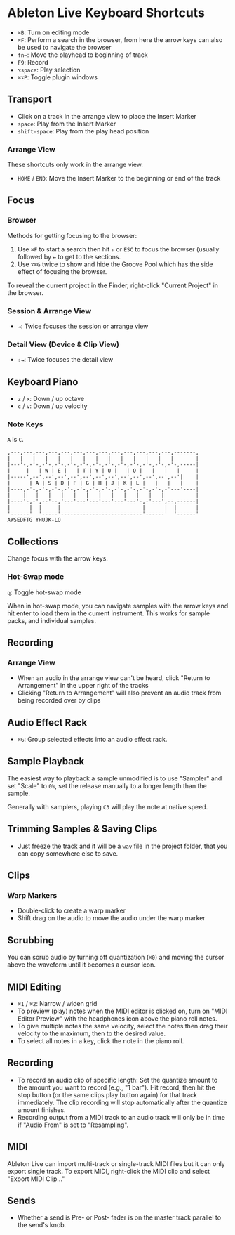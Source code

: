# Ableton Live Keyboard Shortcuts

- `⌘B`: Turn on editing mode
- `⌘F`: Perform a search in the browser, from here the arrow keys can also be used to navigate the browser
- `fn←`: Move the playhead to beginning of track
- `F9`: Record
- `⌥space`: Play selection
- `⌘⌥P`: Toggle plugin windows

## Transport

- Click on a track in the arrange view to place the Insert Marker
- `space`: Play from the Insert Marker
- `shift-space`: Play from the play head position

### Arrange View

These shortcuts only work in the arrange view.

- `HOME` / `END`: Move the Insert Marker to the beginning or end of the track

## Focus

### Browser

Methods for getting focusing to the browser:

1. Use `⌘F` to start a search then hit `↓` or `ESC` to focus the browser (usually followed by `←` to get to the sections.
2. Use `⌥⌘G` twice to show and hide the Groove Pool which has the side effect of focusing the browser.

To reveal the current project in the Finder, right-click "Current Project" in the browser.

### Session & Arrange View

- `⇥`: Twice focuses the session or arrange view

### Detail View (Device & Clip View)

- `⇧⇥`: Twice focuses the detail view

## Keyboard Piano

- `z` / `x`: Down / up octave
- `c` / `v`: Down / up velocity

### Note Keys

`A` is `C`.

	,---,---,---,---,---,---,---,---,---,---,---,---,---,-------,
	|   |   |   |   |   |   |   |   |   |   |   |   |   |       |
	|---'-,-'-,-'-,-'-,-'-,-'-,-'-,-'-,-'-,-'-,-'-,-'-,-'-,-----|
	|     |   | W | E |   | T | Y | U |   | O |   |   |   |     |
	|-----',--',--',--',--',--',--',--',--',--',--',--',--'|    |
	|      | A | S | D | F | G | H | J | K | L |   |   |   |    |
	|----,-'-,-'-,-'-,-'-,-'-,-'-,-'-,-'-,-'-,-'-,-'-,-'---'----|
	|    |   |   |   |   |   |   |   |   |   |   |   |          |
	|----'-,-',--'--,'---'---'---'---'---'---'-,-'---',--,------|
	|      |  |     |                          |      |  |      |
	'------'  '-----'--------------------------'------'  '------'
	AWSEDFTG YHUJK-LO

## Collections

Change focus with the arrow keys.

### Hot-Swap mode

`q`: Toggle hot-swap mode

When in hot-swap mode, you can navigate samples with the arrow keys and hit enter to load them in the current instrument. This works for sample packs, and individual samples.

## Recording

### Arrange View

- When an audio in the arrange view can't be heard, click "Return to Arrangement" in the upper right of the tracks
- Clicking "Return to Arrangement" will also prevent an audio track from being recorded over by clips

## Audio Effect Rack

- `⌘G`: Group selected effects into an audio effect rack.

## Sample Playback

The easiest way to playback a sample unmodified is to use "Sampler" and set "Scale" to `0%`, set the release manually to a longer length than the sample.

Generally with samplers, playing `C3` will play the note at native speed.

## Trimming Samples & Saving Clips

- Just freeze the track and it will be a `wav` file in the project folder, that you can copy somewhere else to save.

## Clips

### Warp Markers

- Double-click to create a warp marker
- Shift drag on the audio to move the audio under the warp marker

## Scrubbing

You can scrub audio by turning off quantization (`⌘0`) and moving the cursor above the waveform until it becomes a cursor icon.

## MIDI Editing

- `⌘1` / `⌘2`: Narrow / widen grid
- To preview (play) notes when the MIDI editor is clicked on, turn on "MIDI Editor Preview" with the headphones icon above the piano roll notes.
- To give multiple notes the same velocity, select the notes then drag their velocity to the maximum, then to the desired value.
- To select all notes in a key, click the note in the piano roll.

## Recording

- To record an audio clip of specific length: Set the quantize amount to the amount you want to record (e.g., "1 bar"). Hit record, then hit the stop button (or the same clips play button again) for that track immediately. The clip recording will stop automatically after the quantize amount finishes.
- Recording output from a MIDI track to an audio track will only be in time if "Audio From" is set to "Resampling".

## MIDI

Ableton Live can import multi-track or single-track MIDI files but it can only export single track. To export MIDI, right-click the MIDI clip and select "Export MIDI Clip..."

## Sends

- Whether a send is Pre- or Post- fader is on the master track parallel to the send's knob.
